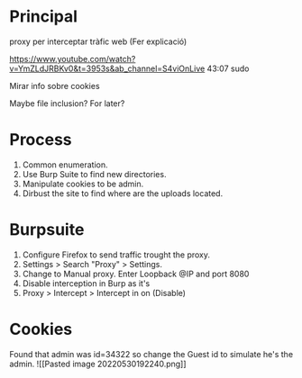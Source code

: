 # Principal
proxy per interceptar tràfic web (Fer explicació)

https://www.youtube.com/watch?v=YmZLdJRBKv0&t=3953s&ab_channel=S4viOnLive 43:07 sudo

Mirar info sobre cookies

Maybe file inclusion? For later?

# Process
1. Common enumeration.
2. Use Burp Suite to find new directories.
3. Manipulate cookies to be admin.
4. Dirbust the site to find where are the uploads located.


# Burpsuite
1. Configure Firefox to send traffic trought the proxy.
2. Settings > Search "Proxy" > Settings.
3. Change to Manual proxy. Enter Loopback @IP and port 8080
4. Disable interception in Burp as it's 
5. Proxy > Intercept > Intercept in on (Disable)

# Cookies 
Found that admin was id=34322 so change the Guest id to simulate he's the admin.
![[Pasted image 20220530192240.png]]
